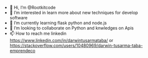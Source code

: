 - 👋 Hi, I’m @Rootkitcode
- 👀 I’m interested in learn more about new techniques for develop software
- 🌱 I’m currently learning flask python and node.js
- 💞️ I’m looking to collaborate on Python and knwledges on Apis
- 📫 How to reach me linkedin https://www.linkedin.com/in/darwintusarmataba/ or https://stackoverflow.com/users/10480969/darwin-tusarma-taba-emprendeco

<!---
Rootkitcode/Rootkitcode is a ✨ special ✨ repository because its `README.md` (this file) appears on your GitHub profile.
You can click the Preview link to take a look at your changes.
--->
